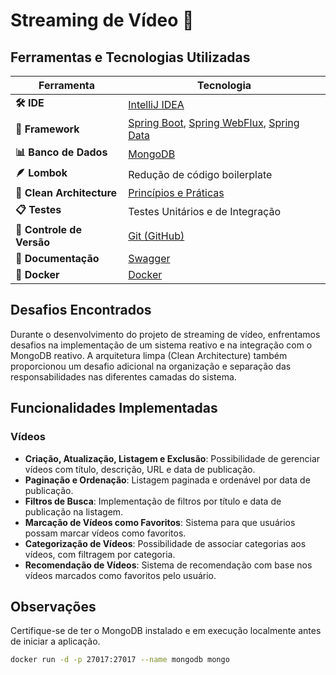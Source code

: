 # Streaming de Vídeo 🎥

## Ferramentas e Tecnologias Utilizadas

| Ferramenta                | Tecnologia                                                                                                                                                                                                            |
|---------------------------|-----------------------------------------------------------------------------------------------------------------------------------------------------------------------------------------------------------------------|
| **🛠 IDE**                | [IntelliJ IDEA](https://www.jetbrains.com/idea/)                                                                                                                                                                      |
| **🚀 Framework**          | [Spring Boot](https://spring.io/projects/spring-boot), [Spring WebFlux](https://docs.spring.io/spring-framework/docs/current/reference/html/web-reactive.html), [Spring Data](https://spring.io/projects/spring-data) |
| **📊 Banco de Dados**     | [MongoDB](https://www.mongodb.com/)                                                                                                                                                                                   |
| **🪶 Lombok**             | Redução de código boilerplate                                                                                                                                                                                         |
| **📜 Clean Architecture** | [Princípios e Práticas](https://blog.cleancoder.com/uncle-bob/2012/08/13/the-clean-architecture.html)                                                                                                                 |
| **📋 Testes**             | Testes Unitários e de Integração                                                                                                                                                                                      |
| **🔗 Controle de Versão** | [Git (GitHub)](https://github.com/)                                                                                                                                                                                   |
| **📜 Documentação**       | [Swagger](https://swagger.io/)                                                                                                                                                                                        |
| **🐳 Docker**             | [Docker](https://www.docker.com/)                                                                                                                                                                                     |

## Desafios Encontrados

Durante o desenvolvimento do projeto de streaming de vídeo, enfrentamos desafios na implementação de um sistema reativo e na integração com o MongoDB reativo. A arquitetura limpa (Clean Architecture) também proporcionou um desafio adicional na organização e separação das responsabilidades nas diferentes camadas do sistema.

## Funcionalidades Implementadas

### Vídeos

- **Criação, Atualização, Listagem e Exclusão**: Possibilidade de gerenciar vídeos com título, descrição, URL e data de publicação.
- **Paginação e Ordenação**: Listagem paginada e ordenável por data de publicação.
- **Filtros de Busca**: Implementação de filtros por título e data de publicação na listagem.
- **Marcação de Vídeos como Favoritos**: Sistema para que usuários possam marcar vídeos como favoritos.
- **Categorização de Vídeos**: Possibilidade de associar categorias aos vídeos, com filtragem por categoria.
- **Recomendação de Vídeos**: Sistema de recomendação com base nos vídeos marcados como favoritos pelo usuário.

## Observações

Certifique-se de ter o MongoDB instalado e em execução localmente antes de iniciar a aplicação.

```bash
docker run -d -p 27017:27017 --name mongodb mongo
```

